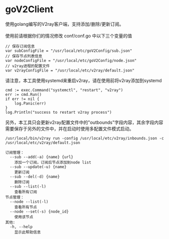 # goV2Client  
使用golang编写的V2ray客户端，支持添加/删除/更新订阅。
<br/>  
使用前请根据你们的情况修改 conf/conf.go 中以下三个变量的值  
```
// 保存订阅信息
var subConfigFile = "/usr/local/etc/goV2Config/sub.json"
// 保存节点列表信息
var nodeConfigFile = "/usr/local/etc/goV2Config/node.json"
// v2ray进程的配置文件
var v2rayConfigFile = "/usr/local/etc/v2ray/default.json"
```
请注意，本工具使用systemd来重启v2ray，请在使用前将v2ray添加到systemd  
```
cmd := exec.Command("systemctl", "restart", "v2ray")
err := cmd.Run()
if err != nil {
	log.Panic(err)
}
log.Println("success to restart v2ray process")
```  
另外，本工具只会更新v2ray配置文件中的"outbounds"字段内容，其余字段内容需要保存于另外的文件中，并在启动时使用多配置文件模式启动。  
```
/usr/local/bin/v2ray run -config /usr/local/etc/v2ray/inbounds.json -c /usr/local/etc/v2ray/default.json
```
```
订阅管理：  
  --sub --add(-a) {name} {url}  
    添加一个订阅，订阅后节点添加到node list  
  --sub --update(-u) {name}  
    更新订阅  
  --sub --del(-d) {name}  
    删除订阅  
  --sub --list(-l)   
    查看所有订阅  
节点管理：  
  --node --list(-l)  
    查看所有节点  
  --node --set(-s) {node_id}  
    使用该节点  
其他:  
  -h, --help  
    显示此帮助信息  
```

